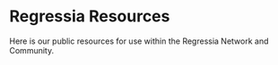 # Regressia Resources
Here is our public resources for use within the Regressia Network and Community.
